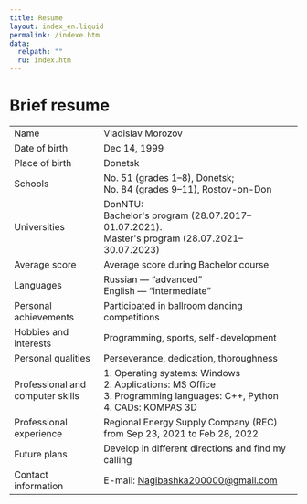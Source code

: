 ```yaml
---
title: Resume
layout: index_en.liquid
permalink: /indexe.htm
data:
  relpath: ""
  ru: index.htm
---
```

# Brief resume

<table id="resume">
<tr>
  <td>Name</td>
  <td>Vladislav Morozov</td>
</tr>
</tr>
<tr>
  <td>Date of birth</td>
  <td>Dec 14, 1999</td>
</tr>
<tr>
  <td>Place of birth</td>
  <td>Donetsk</td>
</tr>
<tr>
  <td>Schools</td>
  <td>No. 51 (grades 1–8), Donetsk;<br>
   No. 84 (grades 9–11), Rostov-on-Don
   </td>
</tr>
<tr>
  <td>Universities</td>
  <td>DonNTU:<br>
  Bachelor's program (28.07.2017–01.07.2021).<br>
  Master's program (28.07.2021–30.07.2023)
</tr>
<tr>
  <td>Average score</td>
  <td>Average score during Bachelor course</td>
</tr>
<tr>
  <td>Languages</td>
  <td>Russian — <q>advanced</q><br>
  English — <q>intermediate</q></td>
</tr>
<tr>
  <td>Personal achievements</td>
  <td>Participated in ballroom dancing competitions</td>
</tr>
<tr>
  <td>Hobbies and interests</td>
  <td>Programming, sports, self-development</td>
</tr>
<tr>
  <td>Personal qualities</td>
  <td>Perseverance, dedication, thoroughness</td>
</tr>
<tr>
  <td>Professional and computer skills</td>
  <td>1. Operating systems: Windows<br>2. Applications: MS Office<br>3. Programming languages: C++, Python<br>4. CADs: KOMPAS 3D </td>
</tr>
<tr>
  <td>Professional experience</td>
  <td>Regional Energy Supply Company (REC) from Sep 23, 2021 to Feb 28, 2022</td>
</tr>
<tr>
  <td>Future plans</td>
  <td>Develop in different directions and find my calling</td>
</tr>
<tr>
  <td>Contact information</td>
  <td>E-mail: <a href="mailto:Nagibashka200000@gmail.com">Nagibashka200000@gmail.com</a></td>
</tr>
</table>
